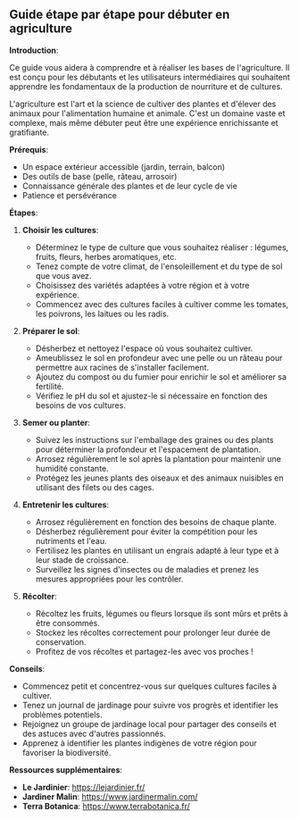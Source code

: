 ## Guide étape par étape pour débuter en agriculture

**Introduction**:

Ce guide vous aidera à comprendre et à réaliser les bases de l'agriculture. Il est conçu pour les débutants et les utilisateurs intermédiaires qui souhaitent apprendre les fondamentaux de la production de nourriture et de cultures.

L'agriculture est l'art et la science de cultiver des plantes et d'élever des animaux pour l'alimentation humaine et animale. C'est un domaine vaste et complexe, mais même débuter peut être une expérience enrichissante et gratifiante.

**Prérequis**:

* Un espace extérieur accessible (jardin, terrain, balcon)
* Des outils de base (pelle, râteau, arrosoir)
* Connaissance générale des plantes et de leur cycle de vie
* Patience et persévérance

**Étapes**:

1. **Choisir les cultures**:
    * Déterminez le type de culture que vous souhaitez réaliser : légumes, fruits, fleurs, herbes aromatiques, etc.
    * Tenez compte de votre climat, de l'ensoleillement et du type de sol que vous avez.
    * Choisissez des variétés adaptées à votre région et à votre expérience.
    * Commencez avec des cultures faciles à cultiver comme les tomates, les poivrons, les laitues ou les radis.

2. **Préparer le sol**:
    * Désherbez et nettoyez l'espace où vous souhaitez cultiver.
    * Ameublissez le sol en profondeur avec une pelle ou un râteau pour permettre aux racines de s'installer facilement.
    * Ajoutez du compost ou du fumier pour enrichir le sol et améliorer sa fertilité.
    * Vérifiez le pH du sol et ajustez-le si nécessaire en fonction des besoins de vos cultures.

3. **Semer ou planter**:
    * Suivez les instructions sur l'emballage des graines ou des plants pour déterminer la profondeur et l'espacement de plantation.
    * Arrosez régulièrement le sol après la plantation pour maintenir une humidité constante.
    * Protégez les jeunes plants des oiseaux et des animaux nuisibles en utilisant des filets ou des cages.

4. **Entretenir les cultures**:
    * Arrosez régulièrement en fonction des besoins de chaque plante.
    * Désherbez régulièrement pour éviter la compétition pour les nutriments et l'eau.
    * Fertilisez les plantes en utilisant un engrais adapté à leur type et à leur stade de croissance.
    * Surveillez les signes d'insectes ou de maladies et prenez les mesures appropriées pour les contrôler.

5. **Récolter**:
    * Récoltez les fruits, légumes ou fleurs lorsque ils sont mûrs et prêts à être consommés.
    * Stockez les récoltes correctement pour prolonger leur durée de conservation.
    * Profitez de vos récoltes et partagez-les avec vos proches !

**Conseils**:

* Commencez petit et concentrez-vous sur quelques cultures faciles à cultiver.
* Tenez un journal de jardinage pour suivre vos progrès et identifier les problèmes potentiels.
* Rejoignez un groupe de jardinage local pour partager des conseils et des astuces avec d'autres passionnés.
* Apprenez à identifier les plantes indigènes de votre région pour favoriser la biodiversité.

**Ressources supplémentaires**:

* **Le Jardinier**: https://lejardinier.fr/
* **Jardiner Malin**: https://www.jardinermalin.com/
* **Terra Botanica**: https://www.terrabotanica.fr/



